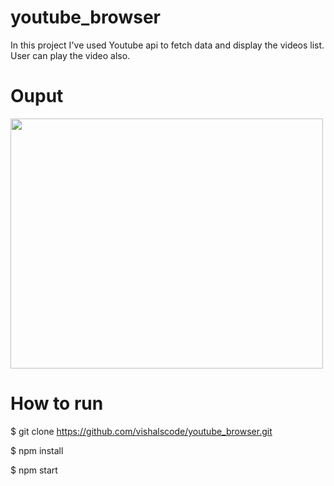 # youtube_browser
In this project I've used Youtube api to fetch data and display the videos list. User can play the video also.


# Ouput

<img src="https://github.com/vishalscode/youtube_browser/blob/main/output.gif" width="500" height="400" />

# How to run 
$ git clone https://github.com/vishalscode/youtube_browser.git

$ npm install

$ npm start
